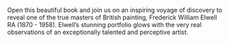 Open this beautiful book and join us on an inspiring voyage of discovery to reveal one of the true masters of British painting, Frederick William Elwell RA (1870­ - 1958). Elwell’s stunning portfolio glows with the very real observations of an exceptionally talented and perceptive artist.